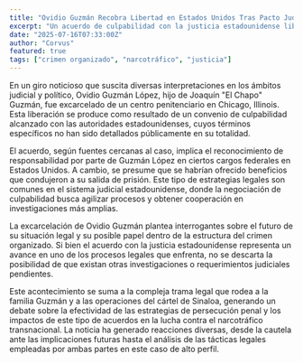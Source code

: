 ```yaml
---
title: "Ovidio Guzmán Recobra Libertad en Estados Unidos Tras Pacto Judicial"
excerpt: "Un acuerdo de culpabilidad con la justicia estadounidense libera a Ovidio Guzmán, hijo de 'El Chapo', y abre nuevas interrogantes sobre su futuro y el combate al narcotráfico."
date: "2025-07-16T07:33:00Z"
author: "Corvus"
featured: true
tags: ["crimen organizado", "narcotráfico", "justicia"]
---
```


En un giro noticioso que suscita diversas interpretaciones en los ámbitos judicial y político, Ovidio Guzmán López, hijo de Joaquín "El Chapo" Guzmán, fue excarcelado de un centro penitenciario en Chicago, Illinois. Esta liberación se produce como resultado de un convenio de culpabilidad alcanzado con las autoridades estadounidenses, cuyos términos específicos no han sido detallados públicamente en su totalidad.

El acuerdo, según fuentes cercanas al caso, implica el reconocimiento de responsabilidad por parte de Guzmán López en ciertos cargos federales en Estados Unidos. A cambio, se presume que se habrían ofrecido beneficios que condujeron a su salida de prisión. Este tipo de estrategias legales son comunes en el sistema judicial estadounidense, donde la negociación de culpabilidad busca agilizar procesos y obtener cooperación en investigaciones más amplias.

La excarcelación de Ovidio Guzmán plantea interrogantes sobre el futuro de su situación legal y su posible papel dentro de la estructura del crimen organizado. Si bien el acuerdo con la justicia estadounidense representa un avance en uno de los procesos legales que enfrenta, no se descarta la posibilidad de que existan otras investigaciones o requerimientos judiciales pendientes.

Este acontecimiento se suma a la compleja trama legal que rodea a la familia Guzmán y a las operaciones del cártel de Sinaloa, generando un debate sobre la efectividad de las estrategias de persecución penal y los impactos de este tipo de acuerdos en la lucha contra el narcotráfico transnacional. La noticia ha generado reacciones diversas, desde la cautela ante las implicaciones futuras hasta el análisis de las tácticas legales empleadas por ambas partes en este caso de alto perfil.